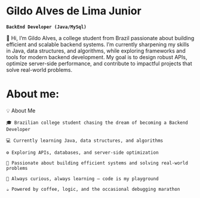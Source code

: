 # Gildo Alves de Lima Junior

**`BackEnd Developer (Java/MySql)`** 

👋 Hi, I’m Gildo Alves, a college student from Brazil passionate about building efficient and scalable backend systems. I’m currently sharpening my skills in Java, data structures, and algorithms, while exploring frameworks and tools for modern backend development. My goal is to design robust APIs, optimize server-side performance, and contribute to impactful projects that solve real-world problems.

# About me: 

💡 About Me

    🎓 Brazilian college student chasing the dream of becoming a Backend Developer

    💻 Currently learning Java, data structures, and algorithms

    ⚙️ Exploring APIs, databases, and server-side optimization

    🚀 Passionate about building efficient systems and solving real-world problems

    🌱 Always curious, always learning — code is my playground

    ☕ Powered by coffee, logic, and the occasional debugging marathon
